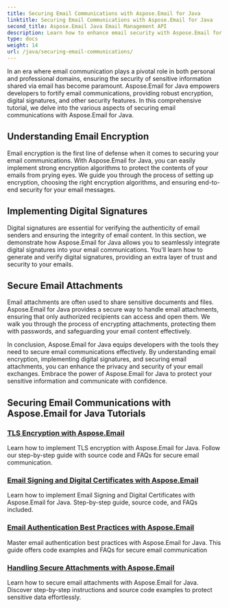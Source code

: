 ```yaml
---
title: Securing Email Communications with Aspose.Email for Java
linktitle: Securing Email Communications with Aspose.Email for Java
second_title: Aspose.Email Java Email Management API
description: Learn how to enhance email security with Aspose.Email for Java. Our tutorials cover encryption, digital signatures, and more for secure email communication.
type: docs
weight: 14
url: /java/securing-email-communications/
---
```


In an era where email communication plays a pivotal role in both personal and professional domains, ensuring the security of sensitive information shared via email has become paramount. Aspose.Email for Java empowers developers to fortify email communications, providing robust encryption, digital signatures, and other security features. In this comprehensive tutorial, we delve into the various aspects of securing email communications with Aspose.Email for Java.

## Understanding Email Encryption
Email encryption is the first line of defense when it comes to securing your email communications. With Aspose.Email for Java, you can easily implement strong encryption algorithms to protect the contents of your emails from prying eyes. We guide you through the process of setting up encryption, choosing the right encryption algorithms, and ensuring end-to-end security for your email messages.

## Implementing Digital Signatures
Digital signatures are essential for verifying the authenticity of email senders and ensuring the integrity of email content. In this section, we demonstrate how Aspose.Email for Java allows you to seamlessly integrate digital signatures into your email communications. You'll learn how to generate and verify digital signatures, providing an extra layer of trust and security to your emails.

## Secure Email Attachments
Email attachments are often used to share sensitive documents and files. Aspose.Email for Java provides a secure way to handle email attachments, ensuring that only authorized recipients can access and open them. We walk you through the process of encrypting attachments, protecting them with passwords, and safeguarding your email content effectively.

In conclusion, Aspose.Email for Java equips developers with the tools they need to secure email communications effectively. By understanding email encryption, implementing digital signatures, and securing email attachments, you can enhance the privacy and security of your email exchanges. Embrace the power of Aspose.Email for Java to protect your sensitive information and communicate with confidence.

## Securing Email Communications with Aspose.Email for Java Tutorials
### [TLS Encryption with Aspose.Email](./tls-encryption/)
Learn how to implement TLS encryption with Aspose.Email for Java. Follow our step-by-step guide with source code and FAQs for secure email communication.
### [Email Signing and Digital Certificates with Aspose.Email](./email-signing-and-digital-certificates/)
Learn how to implement Email Signing and Digital Certificates with Aspose.Email for Java. Step-by-step guide, source code, and FAQs included.
### [Email Authentication Best Practices with Aspose.Email](./email-authentication-best-practices/)
Master email authentication best practices with Aspose.Email for Java. This guide offers code examples and FAQs for secure email communication
### [Handling Secure Attachments with Aspose.Email](./handling-secure-attachments/)
Learn how to secure email attachments with Aspose.Email for Java. Discover step-by-step instructions and source code examples to protect sensitive data effortlessly. 
